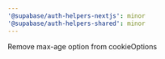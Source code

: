 ```yaml
---
'@supabase/auth-helpers-nextjs': minor
'@supabase/auth-helpers-shared': minor
---
```


Remove max-age option from cookieOptions
